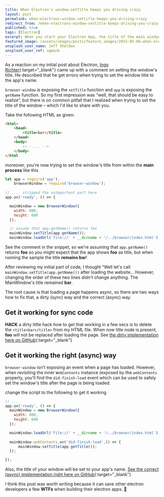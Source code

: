 ```yaml
---
title: When Electron's window.setTitle keeps you driving crazy
layout: post
permalink: when-electrons-window-settitle-keeps-you-driving-crazy
redirect_from: /when-electrons-window-settitle-keeps-driving-you-crazy-d81aaf0d59e1
published: true
tags: [Electron]
excerpt: When you start your Electron App, the title of the main window may flash. Read this article and learn how to prevent title flashing
featured_image: /assets/images/posts/feature_images/2015-05-06-when-electrons-window-settitle-keeps-you-driving-crazy.jpg
unsplash_user_name: Jeff Sheldon
unsplash_user_ref: ugmonk
---
```


As a reaction on my initial post about Electron, [Ingo Richter](https://github.com/ingorichter){:target="_blank"} came up with a comment on setting the window's title. He described that he get errors when trying to set the window title to the app's name.

`browser-window` is exposing the `setTitle` function and `app` is exposing the `getName` function. So my first impression was “well, that should be easy to realize”, but there is on common pitfall that I realized when trying to set the title of the window – which I'd like to share with you.

Take the following HTML as given:

```html
<html>
	<head>
    	<title>bar</title>
    </head>
    <body>
    	<!-- ... -->
    </body>
</html
```

moreover, you're now trying to set the window's title from within the **main process** like this

```javascript
let app = require('app'),
    browserWindow = require('browser-window');
    
// .... stripped the unimportant part here
app.on('ready', () => {

  mainWindow = new BrowserWindow({
    width: 800,
    height: 600
  });

  // assume that app.getName() returns foo
  mainWindow.setTitle(app.getName());
  mainWindow.loadUrl('file://' + __dirname + '/../browser/index.html');
```

See the comment in the snippet, so we're assuming that `app.getName()` returns **foo** so you might expect that the app shows **foo** as title, but when running the sample the title **remains bar**!

After reviewing my initial part of code, I thought “Well let's call `mainWindow.setTitle(app.getName())` after loading the website… However, changing the order of these two lines didn't change anything. The MainWindow's title remained **bar**.

The root cause is that loading a page happens async, so there are two ways how to fix that, a dirty (sync) way and the correct (async) way.

## Get it working for sync code

**HACK** a dirty little hack how to get that working in a few secs is to delete the `<title>bar</title>` from my HTML file. When now title node is present, **foo** will not be replaced after loading the page. See [the dirty implementation here on GitHub](https://github.com/ThorstenHans/electron-angular-es6/commit/00ffc75e4f25bdc94d29dcd5bcc554ed54d8b66a?diff=unified){:target="_blank"}


## Get it working the right (async) way

`browser-window` isn't exposing an event when a page has loaded. However, when revisiting the inner `WebContents` instance (exposed by the `webContents` property, you'll find the `did-finish-load` event which can be used to safely set the window's title after the page is being loaded.

change the script to the following to get it working

```javascript
// ...
app.on('ready', () => {
  mainWindow = new BrowserWindow({
    width: 800,
    height: 600
  });

  mainWindow.loadUrl('file://' + __dirname + '/../browser/index.html');
    
  mainWindow.webContents.on('did-finish-load',() => {
      mainWindow.setTitle(app.getTitle());
  });

});

```

Also, the title of your window will be set to your app's name. [See the correct (async) implementation right here on GitHub](https://github.com/ThorstenHans/electron-angular-es6/commit/3db7c3ba285b262405be41da2ef0be09746c7142?diff=unified){:target="_blank"}

I think this post was worth writing because it can save other electron developers a few **WTFs** when building their electron apps. 🙂


